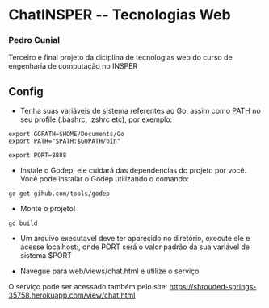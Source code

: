 # ChatINSPER -- Tecnologias Web

### Pedro Cunial

Terceiro e final projeto da diciplina de tecnologias web do curso de engenharia de computação no INSPER

## Config

- Tenha suas variáveis de sistema referentes ao Go, assim como PATH no seu profile (.bashrc, .zshrc etc), por exemplo:

```
export GOPATH=$HOME/Documents/Go
export PATH="$PATH:$GOPATH/bin"

export PORT=8888
```

- Instale o Godep, ele cuidará das dependencias do projeto por você. Você pode instalar o Godep utilizando o comando:

```
go get gihub.com/tools/godep
```

- Monte o projeto!

```
go build
```

- Um arquivo executavel deve ter aparecido no diretório, execute ele e acesse localhost:<PORT>, onde PORT será o valor padrão da sua variável de sistema $PORT

- Navegue para web/views/chat.html e utilize o serviço

O serviço pode ser acessado também pelo site:
https://shrouded-springs-35758.herokuapp.com/view/chat.html


